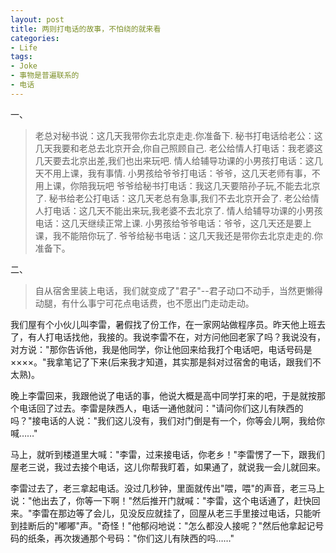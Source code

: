 ```yaml
---
layout: post
title: 两则打电话的故事，不怕绕的就来看
categories:
- Life
tags:
- Joke
- 事物是普遍联系的
- 电话
---
```


一、


> 老总对秘书说：这几天我带你去北京走走.你准备下.
秘书打电话给老公：这几天我要和老总去北京开会,你自己照顾自己.
老公给情人打电话：我老婆这几天要去北京出差,我们也出来玩吧.
情人给辅导功课的小男孩打电话：这几天不用上课，我有事情.
小男孩给爷爷打电话：爷爷，这几天老师有事，不用上课，你陪我玩吧
爷爷给秘书打电话：我这几天要陪孙子玩,不能去北京了.
秘书给老公打电话：这几天老总有急事,我们不去北京开会了.
老公给情人打电话：这几天不能出来玩,我老婆不去北京了.
情人给辅导功课的小男孩电话：这几天继续正常上课.
小男孩给爷爷电话：爷爷，这几天还是要上课，我不能陪你玩了.
爷爷给秘书电话：这几天我还是带你去北京走走的.你准备下。


二、


> 自从宿舍里装上电话，我们就变成了"君子"--君子动口不动手，当然更懒得动腿，有什么事宁可花点电话费，也不愿出门走动走动。

我们屋有个小伙儿叫李雷，暑假找了份工作，在一家网站做程序员。昨天他上班去了，有人打电话找他，我接的。我说李雷不在，对方问他回老家了吗？我说没有，对方说："那你告诉他，我是他同学，你让他回来给我打个电话吧，电话号码是××××。"我拿笔记了下来(后来我才知道，其实那是斜对过宿舍的电话，跟我们不太熟)。

晚上李雷回来，我跟他说了电话的事，他说大概是高中同学打来的吧，于是就按那个电话回了过去。李雷是陕西人，电话一通他就问："请问你们这儿有陕西的吗？"接电话的人说："我们这儿没有，我们对门倒是有一个，你等会儿啊，我给你喊……"

马上，就听到楼道里大喊："李雷，过来接电话，你老乡！"李雷愣了一下，跟我们屋老三说，我过去接个电话，这儿你帮我盯着，如果通了，就说我一会儿就回来。

李雷过去了，老三拿起电话。没过几秒钟，里面就传出"喂，喂"的声音，老三马上说："他出去了，你等一下啊！"然后推开门就喊："李雷，这个电话通了，赶快回来。"李雷在那边等了会儿，见没反应就挂了，回屋从老三手里接过电话，只能听到挂断后的"嘟嘟"声。"奇怪！"他郁闷地说："怎么都没人接呢？"然后他拿起记号码的纸条，再次拨通那个号码："你们这儿有陕西的吗……"
